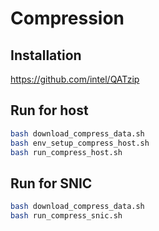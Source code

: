 # Compression

## Installation
https://github.com/intel/QATzip

## Run for host
```bash
bash download_compress_data.sh
bash env_setup_compress_host.sh
bash run_compress_host.sh
```

## Run for SNIC
```bash
bash download_compress_data.sh
bash run_compress_snic.sh
```